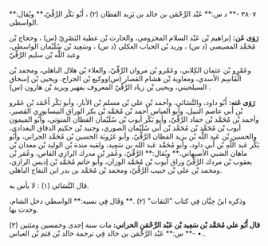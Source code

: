 ٣٨٠٧ -** د س:** عَبْد الرَّحْمَن بن خالد بن يَزِيد القطان (٢) ، أَبُو بَكْر الرَّقِّيّ،** ويُقال:** الواسطي.

**رَوَى عَن:** إبراهيم بْن عَبْد السلام المخزومي، والحارث بْن عطية البَصْرِيّ (س) ، وحجاج بْن مُحَمَّد المصيصي (د س) ، وزيد بْن الحباب العكلي (د س) ، وسَعِيد بْن سُلَيْمان الواسطي، وعبد اللَّه بْن سليم الرَّقِّيّ

وعَمْرو بْن عثمان الكِلابي، وعَمْرو بْن مروان الرَّقِّيّ، والعلاء بْن هلال الباهلي، ومحمد بْن الْقَاسِم الأسدي، ومعاوية بْن هشام القصار (س)ووكيع بْن الجراح، ويحيى بْن إسحاق السيلحيني، ويحيى بْن زياد الرَّقِّيّ المعروف بفهير ويزيد بْن هارون (س) .

**رَوَى عَنه:** أَبُو داود، والنَّسَائي، وأحمد بْن علي بْن مسلم بْن الأبار، وأبو بَكْر أَحْمَد بْن عَمْرو بْن أَبي عاصم النبيل، وأبو العباس أحمد بْن مُحَمَّد بْن بكر الوراق النيسابوري القصير، وأحمد بْن مُحَمَّد بْن حماد الرَّقِّيّ، وأبو بَكْر أيوب بْن سُلَيْمان القطان المتوثي، وأَبُو الميمون أيوب بْن مُحَمَّد بْن مُحَمَّد بْن أَبي سُلَيْمان الصوري، وجنيد بْن حكيم الدقاق البغدادي، والحسين بْن عَبد اللَّه بْن يزيد القطان الرَّقِّيّ، وأبو عَرُوبَة الحسين بْن مُحَمَّد الحراني، وأَبُو بَكْر عَبد اللَّهِ بْن أَبي داود، وأبو مُحَمَّد عَبد الله بن سَعِيد، ولقبه مندة بْن الوليد بْن معدان بْن ماهان الضبي الأصبهاني،** ويُقال:** الرَّقِّيّ، وعُمَر بْن مدرك الرازي القاص، وعُمَر بْن يعقوب بْن مردك الرَّقِّيّ وراق أيوب بْن مُحَمَّد الوزان، وأبو حاتم مُحَمَّد بْن إديس الرازي، ومحمد بْن علي بْن حبيب الرَّقِّيّ، ومحمد بْن مُحَمَّد بن بدر ابن النفاح الباهلي.

قال النَّسَائي (١) : لا بأس به.

وذكره ابنُ حِبَّان فِي كتاب "الثقات" (٢) .** وَقَال فِي نسبه:** الواسطي دخل الشام، وحدث بها.

**قال أَبُو علي مُحَمَّد بْن سَعِيد بْن عَبْد الرَّحْمَنِ الحراني:** مات سنة إحدى وخمسين ومئتين (٣) .• -** س:** عَبْد الرَّحْمَن بن خالد فِي ترجمة خالد بْن قثم بْن العباس.